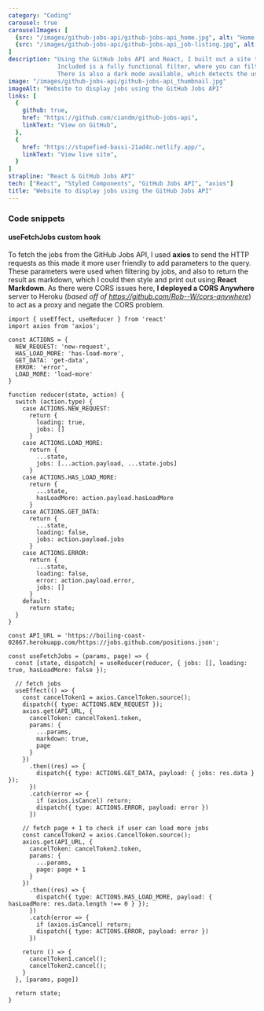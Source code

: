 ```yaml
---
category: "Coding"
carousel: true
carouselImages: [
  {src: "/images/github-jobs-api/github-jobs-api_home.jpg", alt: "Home page of the GitHub jobs listing"},
  {src: "/images/github-jobs-api/github-jobs-api_job-listing.jpg", alt: "Page for the selected job"},
]
description: "Using the GitHub Jobs API and React, I built out a site that displays a list of jobs currently advertised on GitHub Jobs.
              Included is a fully functional filter, where you can filter by company, title, location, full time or part time and more.
              There is also a dark mode available, which detects the users preference on load, and is easily switchable."
image: "/images/github-jobs-api/github-jobs-api_thumbnail.jpg"
imageAlt: "Website to display jobs using the GitHub Jobs API"
links: [
  {
    github: true,
    href: "https://github.com/ciandm/github-jobs-api",
    linkText: "View on GitHub",
  },
  {
    href: "https://stupefied-bassi-21ad4c.netlify.app/",
    linkText: "View live site",
  }
]
strapline: "React & GitHub Jobs API"
tech: ["React", "Styled Components", "GitHub Jobs API", "axios"]
title: "Website to display jobs using the GitHub Jobs API"
---
```


### Code snippets

#### useFetchJobs custom hook
To fetch the jobs from the GitHub Jobs API, I used **axios** to send the HTTP requests as this made it more 
user friendly to add parameters to the query. These parameters were used when filtering by jobs, and also
to return the result as markdown, which I could then style and print out using **React Markdown**. As there were
CORS issues here, **I deployed a CORS Anywhere** server to Heroku (*based off of https://github.com/Rob--W/cors-anywhere*)
to act as a proxy and negate the CORS problem.

```
import { useEffect, useReducer } from 'react'
import axios from 'axios';

const ACTIONS = {
  NEW_REQUEST: 'new-request',
  HAS_LOAD_MORE: 'has-load-more',
  GET_DATA: 'get-data',
  ERROR: 'error',
  LOAD_MORE: 'load-more'
}

function reducer(state, action) {
  switch (action.type) {
    case ACTIONS.NEW_REQUEST:
      return {
        loading: true,
        jobs: []
      }
    case ACTIONS.LOAD_MORE:
      return {
        ...state,
        jobs: [...action.payload, ...state.jobs]
      }
    case ACTIONS.HAS_LOAD_MORE:
      return {
        ...state,
        hasLoadMore: action.payload.hasLoadMore
      }
    case ACTIONS.GET_DATA:
      return {
        ...state,
        loading: false,
        jobs: action.payload.jobs
      }
    case ACTIONS.ERROR:
      return {
        ...state,
        loading: false,
        error: action.payload.error,
        jobs: []
      }
    default:
      return state;
  }
}

const API_URL = 'https://boiling-coast-02867.herokuapp.com/https://jobs.github.com/positions.json';

const useFetchJobs = (params, page) => {
  const [state, dispatch] = useReducer(reducer, { jobs: [], loading: true, hasLoadMore: false });

  // fetch jobs
  useEffect(() => {
    const cancelToken1 = axios.CancelToken.source();
    dispatch({ type: ACTIONS.NEW_REQUEST });
    axios.get(API_URL, {
      cancelToken: cancelToken1.token,
      params: {
        ...params,
        markdown: true,
        page
      }
    })
      .then((res) => {
        dispatch({ type: ACTIONS.GET_DATA, payload: { jobs: res.data } });
      })
      .catch(error => {
        if (axios.isCancel) return;
        dispatch({ type: ACTIONS.ERROR, payload: error })
      })

    // fetch page + 1 to check if user can load more jobs
    const cancelToken2 = axios.CancelToken.source();
    axios.get(API_URL, {
      cancelToken: cancelToken2.token,
      params: {
        ...params,
        page: page + 1
      }
    })
      .then((res) => {
        dispatch({ type: ACTIONS.HAS_LOAD_MORE, payload: { hasLoadMore: res.data.length !== 0 } });
      })
      .catch(error => {
        if (axios.isCancel) return;
        dispatch({ type: ACTIONS.ERROR, payload: error })
      })

    return () => {
      cancelToken1.cancel();
      cancelToken2.cancel();
    }
  }, [params, page])

  return state;
}
```
